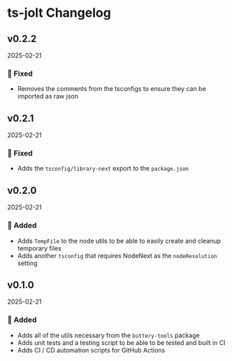 # ts-jolt Changelog

## v0.2.2

2025-02-21

### 🐛 Fixed

- Removes the comments from the tsconfigs to ensure they can be imported as raw json

## v0.2.1

2025-02-21

### 🐛 Fixed

- Adds the `tsconfig/library-next` export to the `package.json`

## v0.2.0

2025-02-21

### 🚀 Added

- Adds `TempFile` to the node utils to be able to easily create and cleanup temporary files
- Adds another `tsconfig` that requires NodeNext as the `nodeResolution` setting

## v0.1.0

2025-02-21

### 🚀 Added

- Adds all of the utils necessary from the `buttery-tools` package
- Adds unit tests and a testing script to be able to be tested and built in CI
- Adds CI / CD automation scripts for GitHub Actions

